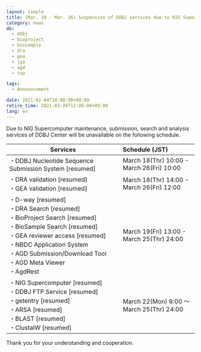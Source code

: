 ```yaml
---
layout: simple
title: (Mar. 18 - Mar. 26) Suspension of DDBJ services due to NIG Supercomputer maintenance
category: news
db:
  - ddbj
  - bioproject
  - biosample
  - dra
  - gea
  - jga
  - agd
  - top

tags:
  - Announcement

date: 2021-02-04T18:00:00+09:00
retire_time: 2021-03-26T12:00:00+09:00
lang: en
---
```


Due to NIG Supercomputer maintenance, submission, search and analysis services of DDBJ Center will be unavailable on the following schedule.

| Services | 	Schedule (JST) |
|---|:---|
|・DDBJ Nucleotide Sequence Submission System <span class="red">[resumed]</span>|March 18(Thr) 10:00 - March 26(Fri) 10:00|
|・DRA validation <span class="red">[resumed]</span><br>・GEA validation <span class="red">[resumed]</span>|March 18(Thr) 14:00 - March 26(Fri) 12:00|
|・D-way <span class="red">[resumed]</span><br>・DRA Search <span class="red">[resumed]</span><br>・BioProject Search <span class="red">[resumed]</span><br>・BioSample Search <span class="red">[resumed]</span><br>・GEA reviewer access <span class="red">[resumed]</span><br>・NBDC Application System<br>・AGD Submission/Download Tool<br>・AGD Meta Viewer<br>・AgdRest|March 19(Fri) 13:00 - March 25(Thr) 24:00|
|・NIG Supercomputer <span class="red">[resumed]</span><br>・DDBJ FTP Service <span class="red">[resumed]</span><br>・getentry <span class="red">[resumed]</span><br>・ARSA <span class="red">[resumed]</span><br>・BLAST <span class="red">[resumed]</span><br>・ClustalW <span class="red">[resumed]</span>|March 22(Mon) 9:00 ～ March 25(Thr) 24:00|

Thank you for your understanding and cooperation.
